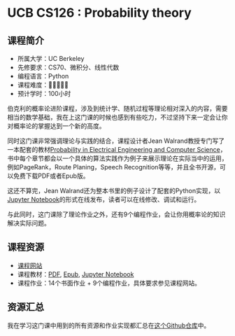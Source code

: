 # UCB CS126 : Probability theory
## 课程简介
- 所属大学：UC Berkeley
- 先修要求：CS70、微积分、线性代数
- 编程语言：Python
- 课程难度：🌟🌟🌟🌟🌟
- 预计学时：100小时

伯克利的概率论进阶课程，涉及到统计学、随机过程等理论相对深入的内容，需要相当的数学基础，我在上这门课的时候也感到有些吃力，不过坚持下来一定会让你对概率论的掌握达到一个新的高度。

同时这门课非常强调理论与实践的结合，课程设计者Jean Walrand教授专门写了一本配套的教材[Probability in Electrical Engineering and Computer Science](https://link.springer.com/book/10.1007/978-3-030-49995-2)，书中每个章节都会以一个具体的算法实践作为例子来展示理论在实际当中的运用，例如PageRank，Route Planing，Speech Recognition等等，并且全书开源，可以免费下载PDF或者Epub版。

这还不算完，Jean Walrand还为整本书里的例子设计了配套的Python实现，以[Jupyter Notebook](https://jeanwalrand.github.io/PeecsJB/intro.html)的形式在线发布，读者可以在线修改、调试和运行。

与此同时，这门课除了理论作业之外，还有9个编程作业，会让你用概率论的知识解决实际问题。

## 课程资源
- [课程网站](https://inst.eecs.berkeley.edu/~ee126/fa20/content.html)
- 课程教材：[PDF](https://link.springer.com/content/pdf/10.1007%2F978-3-030-49995-2.pdf), [Epub](https://link.springer.com/download/epub/10.1007%2F978-3-030-49995-2.epub), [Jupyter Notebook](https://jeanwalrand.github.io/PeecsJB/intro.html)
- 课程作业：14个书面作业 + 9个编程作业，具体要求参见课程网站。

## 资源汇总
我在学习这门课中用到的所有资源和作业实现都汇总在[这个Github仓库](https://github.com/PKUFlyingPig/EECS126)中。
